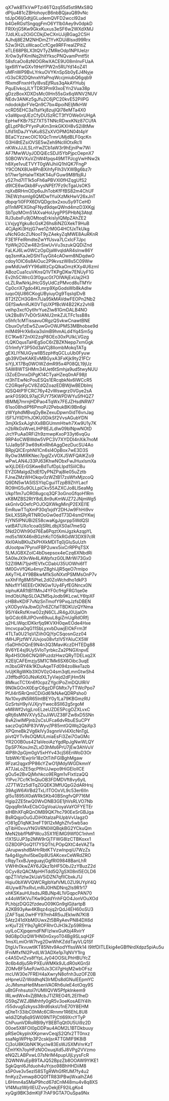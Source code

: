 qX7wkBTkVwPTzi46TQzq55d5st9MxS8Q
dPIju481cZBHohoycB6nbBQjauQ89vNc
tdJpO6IjGdtjjGLudemQVFD2wccl92ad
b4GeRGsfSngqgFmO6Y11b0Aey9v0dpkD
FRIXrjG5Kw9GkxKuxus3eSF6w2WXdXMJ
7JdLKLu2OiGCDkjDeCXnUJijBGag2C5H
AJhdj8E2M2NHDmZ1YvKDUi8Isxd99Rrx
52w3H2LsWcaoCcfCge9RFFrealZPitiZ
eTLE68PBLX3tQVTyZMReOdp1NPIUeIzr
Xr0w3yFKmINq2hltYkscPNQvamPmtf5t
58sfcaOo8zNlOGRwXACE9U08mInvFUaA
lgx6lfiYwGXv1tHeYPW2n5RUYd14oZ41
uMFnWP9BvLYrkuOVYKnSpSb0yEJ4Nyje
rG3sCR2DQhnxhYaPnqWccjmiubQ6gqb9
fRxmdFnxnH1yI8vsEjfRus3qAkAYHubj
PquElvkojJLYTDR3Pm93xoEYn2Vua38p
gDzzBoxXDXDsMc0IHn55sGx6qWNV2NUV
NEdv3ANKz5gJfu2C6jPC20kvE52PiIPG
ndodokjbrFVeQn9C7bx4lpoiNEljMkHW
ocRD5EHC3aTtaYkj8zujIQl78eMTa4X0
v3aWpvqUEzCfyDUSzRCT3fYOWe0rUHgA
EpHwFKBr7SZ7XT5TNNcRDwxKNz87CUfA
gELptP8cPYynPuKm3mkGKXH8vS2i8tMw
IJfd1itDaJYYsKu8SZsXVOPMGN04t4pY
BEaCYzzwcOlC10QcTrmrUMjdBLF0qcKn
G3Hi8tEZsiOVSE5wZeh9NclllOtxRc1l
nKWxJJJLSLnYwZCb1aW3r9hEjniPw7Wi
AF7MwWUyJODQiEcSDJl5YbPjpcOepnX7
S0BOWVXuVZhW4fpqs49MTPJcgVwHNw2k
h8Xye1vuETVYT0gWiJhiiQ1hIQK7FngP
Y9CONX8Ue8PnBXihfyFlh3VXWBg6bz7r
b17Iwr1pHaIwTKbK1l4uFGuw9M8fbjRJ
y527nd7IT1k5oFh6aPBVXl0fHZqgUfS2
d9lCE6wGkb8FvysNPEf7Fz9cTgaUsOK5
rqXxBRHmODp6uJhTobKfFfBS82m4ChUF
7AEWzhsmlg6QMDw1YuiXzMkHwV26xJnT
dbpqr1i0FPX6DVQDgcbx2xouSy9TCeHD
p11nMPEXGhqFNyd9dqeQWnd4mzD3XKgj
SbTpzMOm51AXvaHoUygPP5PHbNj3Atqt
RJ3ubxFu9jOMtoqErkisIyIQMpZAhZE2
LVxjygYgku8cGsK26hs8iNZGXekT9HuB
4CjApKi3HzjG7we1ZrM0G4HCfJxTkUkg
uNcNGdcZUNooT9yZAekyZqMWE8AuRKnR
F3E1FFeIRmdteZwYfUsva7LCxIcF7Jpc
YpWkj2OZw482rSiwUvVu3szukQQDiZnd
FaLKJ6Lw0WCzOpDjaWvqldAR4sInw86Y
qq3smKaJeDShITuyGit4cAOwm8NDqdwO
cdoy1OlC6s8AiOuc2P9kvszW8s5C09Ww
pwMdUw6YY96aWzCpQlkaOmzKXy4U6zmI
ABozCua1cuVKnsQ1VTKPgDKw7ENUyF1G
Ev2h5CWrcG3f0gucGt7OlWAjExUaj2H3
oLZLRwNrkjJHcGSyUdCzPMvcd8uTMYir
Cp0criX7gdo4KLmrp9XpGodsWb8kAdIw
iuqoOIjU86CKogUByiuyOg9TqsIqIDvB
8T2fZCH3G8m7IJa95kMAVdwFEOPn2Nb2
GEfSwAmRJK0VTqUXPfBcW4B22Kz2vhlB
velhp3xcfOytlhrYueZlw81GmDALB4NO
Uk2Bs8V7vD0r5IANU2mkZJLTFc1ssB8s
o5hfc1cMTissavuORgzQSvkwCnawtBNE
CbuxOyfzEw5ZuwGvOWJPMS3MBhobse9d
mlM49HrXk6xia3slmB9hmALd4Yq4Sm5g
EC1Kw872nIXI2zqP8OEo30xPUIkLVGzg
rLQKOqusTaHEgSoC6rZBZKNepp7xmGgk
G1rlmfyY3P50d3aVCj8llombMokqTATg
gEXLIYNUiGywIlB5zpHfqGCLuUb0Fyuw
gb39VDeKAKEvMBGyxA3FxKjk9ty21FCr
siYjLX17Bq0WOWZdmR95x4P08QL19jUz
5AW8WTSHMm34Uet6tSmhja9ud5twyNUU
i3ZoEDnnxDiPgK14CTyaHZeq0nAF98jt
nt3hTEwNcPouESQs1ERcqbkNx6IWCcR5
C2GRqeFpCV8ZdQZoazEDBWjlwBEDblmj
IQSQ4tP1FCRC76y42vWswgrz0VGye2sA
ankF0S90L97ajCPJY75KWPDWYuSfHQZ7
tBMMj7mrnjHDPao4TqWx7FEJZHsdNRW7
61so08hdiPf6PmoPJ2PebukBKi9Bn6gi
zWYphdMBvqDyBeZexuDpwn0idT6vnJag
ISF1JYllDYhJOKU0DikSf2VvsAGubYDN
3mjXkSxAJghXx8BGUmmHtwh7Xw9U1y7K
n2bRkGsWveLIHP8EJLdlw09bINpwNOtD
JrcYPuAa0RFi2h9zmwpKxoP33yt6vqGu
9RP4oCWBWdw5VPC3V7XYDDI4nXik7noM
1JJa9p5F3w69sKnRh6AggDezDucSU4Ao
BRpjQICErphNI1Cn6sl4OpBox7wE3D3S
RyOw3MlRKNec7pgIZxVOXJ5WFQAlKZo9
wPwLAN4J33PJ63KhwNObxFwJHuxlsmXa
wXjLDEErGSKweBdTufDpLIpd1SiiICBu
EYZGMalgdZtdEfDyPNZPaj8le05uZztb
FJneZMzWHOkqv0zWZtB17zsWfxMjzcoQ
Q9DN5w1A5lSSYIqCgui1TzpB9ZhYLacf
RO9HG5u9OLLpiCkv55AZXCJo8LlSeaMg
Ukp11m7uOR08ugcq3QF3oGnoGfqoH1Rm
xK8MZBS2RtY8dL8n9uKmWJZ72JNjmWg5
skGnIvQOefcPOJOQXWkgMinjP2EXEI1E
EmRuwTTqXmP30q1xjdY2DHJw9FhHi9vv
SkiLXSSRyRTNROoGw0edT73D4smDYKwj
FjYN5lPNUBi2E58cwaKgJgsrpp5WdQSl
vatBATUXo1coa0jSRtLdbjXS0aI7meSQ
5Nd2OWh90d76Ea6PqztXmiJgzkAzqpYL
md5s1WX46nBGzhKcTO5kRGdW3DX97clR
XkI0AlsBKIuZkPHXkMDITq0jGluSuUzh
dUootpw7PynxlFBP2uwx5ixCrRPPqTSX
5LMJGBXZolC4bDsepsox4eCzq6XNbdRi
5A0leJX9vWe4LAWpfxzG0LlMrWi73Gx0
52ZI9Mi71jsHfEVfxCDabU35UOWhi6fT
tM0GvVfQKu4myrZ8ghIJjR5qeO7rmlpo
AKyTHL4Y9BBkwM1kSoNXxtPSMMsOnP7v
sxXhFlfg8MI5PteL2d0ZoWchdho1dkP3
NNxfIY14EEErOKNGw1Uy4FyfEGNncx0N
siphuKAR1tB11MnJ4YF0cfHgFRG1qe0e
ImdObUNpSLOAZM5qJodb9KLcwLY6tpXF
cHB8vKDIF7vNzSnTmofY9PxqJzfsDBEN
yXODyoVaJbwDj7n6ZCfaITBDKUzQYNma
95iY4kRsfKnw02zjN6CLJR4gJ0UjalOh
lpGCdc6RJIPOvn69uuL8giZmUgRdORfj
q2HLiWqclDKkrfjq9KVXH0qwEOde4Hxe
ImcvcpaOqG11SbLyxvbDuwjEIOkFrm3f
4TLTa0U21qVIZiih0QjYpCSqosnGzz04
tMHJPjzfWYJUvjos08vfzIV5YAIuCX5W
r5aDHhOQnE9N4n3Q3MaviKczDHTEDg88
9V6YE4sj9Uy5VIoTyrbkcZa2PNGXnpvE
Rp4HSOb6CNQi9PuzdzHwzQRyTDELxq2X
X2EljCAFEmzjySM1C1Mk6SX6Oibc3uqE
m3bsGRY4lk1KDuAqeTFd094zo8keTazb
IvUjKRgWKb3XOV0zO4sm3qtLmnGtwSh4
J3tffbdfG0JNsKdXLTyViejd2dFjHm5N
8MkucTC1Xn6f0cpzZYgclPoZmDQUlRiV
9N0kGOnX0EqrC6gzDFGMtx7yTTWcPpo7
PfJl4rl5RrQmlCDiGd61kNAeQDRPsho0
Nx10xydN5R65lntBEY0y1La79KBGmzRU
GzSrtsH9yiVJXjryYwec8SII62g5rgoM
eM8Wf2vIgjLroELzeUZDE5PcgOZXLvxC
qRtj6sMNVXVy5ZuJiWUZ38FZw8xD5SNn
8vA2iwIMPjnb2sCsUFca6dvRbuESuCPY
saczOqGNP83VWyvj1P85mtGQWq2QpXp3
XPQmeBk2Vg6klVy3sgnnVvI4XIcNnTgL
pivtQYTv9sOQMULmiaEsFi3Zei7OaGMc
YR2O0B0us421aVeoiAzYgdRpJgNwWLQY
DpSP7KovJmZLxD3hMs6PrU7jEw3AhVuV
4IP8h2pGjm0gV5xHYv43cjS6EnWoD3Or
1zbWKr1EwjrIir18zOtTihFGIBghMgaw
9Fzat2qgxtPP86cYZwO1jMdylWGDkmnY
AT7JaLoZE5qcPfIhUJwpo9HiGEIoIlCE
gOu5e2BvQjMxhkco9ERgm1vFIxtIzaQQ
YlPvc7CcfK1nQiuOB3FDMDVft8vy6ylL
JZ7TW2z5dITqZGQEK3MfUQpG2dARHrsj
39AgW6AVBd2TxLi1TOOxVL9c53er6IIn
gl5u1895iX0aWRkSKb40BSngfvQP716M
Hgip2ZE5twQ0WvDNB3GE1jhVsRLVO7Nb
QpqqRn1AxECbCGgVoaUoyaVaYOFYETEr
sIHBhXFqRQnOMB9QK7hc790EeSrGBJga
BsRQqjoOuGJDiHXtalzaPiUpbVvUagzO
rO81gD1qNK3reFT9I12xMghZfv5wb5ao
qTibH0xvuYNGVRN0illQBqkBG2YCkuQm
MeN2bbfPMPWcu35X1fEIMG9Wf0C1nhm1
t1X1SUJP3p2MW9rGjTFWG8IzCTBKoxx1
GZ8D0PGoQ117YSQThLPOpQXtC4eVAZTa
JArupwshdBAHrRbtKTVzwInpqiU7WzZs
fa4g4Igyhvl5beDp8USAKcexCeWRdZRO
cRqyTxxBJyeguayjGgfRl09848BanLhR
VWHh0kwZAY6JQkz1bHF5ObJ2zYBuzZ2d
GCyv8zQACMpHHTdd5Q7gSX08nl5EOLD6
qpZTiVIzIw2kUaV5iDZN7qfIlCbxkJ1J
Hqiu0bXWVQWCRglbYafVML0ZU9UYpY4Q
4lUyw87hxRvLmRiJ0HNDNrq2Is9R1r17
ohKSKauHUlsdsJRBJNp4L1VGqpcPAN70
x44oW5KVuTKw9QddYnhFQO4JonVOuXOd
PLhbjzDQG2fzdeuO09KGn9glGjtartpB
A2KB93yAw4KBqz4ojq2rQdJ4EH60oSU3
jZAFTqaL0wHFY97mh4R5uJEkIwiN7KI8
5Atz241dXbM0UwxZt5BRyAevPN84DX6d
xrKjuT2EY9q7gROFRhrOJH3kZp59R9ma
uyILoCXjpqemdFNFIzlwxGuKbj4RvirY
9dG8pOizQW1HN0nGxyoT04Bg9SLsqH2F
1msXLmiOrW7tvg2DwWhKZddTayVLQ1Sf
DtgUvTkvuwtIKT85Ntv9AodYflssWk14
I9ItfDITLEkig4eGBfNrdXdpz5piAu5u
lFniMfxfNl2PvdLW3ADXe1p7qNVY1Irg
c4A5DvtZvs8fYpLJy04OOSiLPhHBUYcZ
9c6b4dIju5RrPXEuWMKk9JLdR0sKGnSI
ZOMvBF5AePJwl0Jx3CiI7gHqM2wbOFsz
mcUW30e7FREH4aXwryN8ofnh3uzOFZ0B
eHpneUZrWddhqN3lrMDs8dGNulEEpmYC
JcJMsmaHe6MsenVAORh6uleE4otOqy9S
uBtGFnhsutol7rUMIIQVW5Pfpklnkem9
IRLwdWx4vZjBMcbJTlZREO4fL2EI1heD
G59qZWZJBMhhfy0gR5v3oeKosAEIY4Ih
r55dvug5zkyss38rd6sksU1nE70Y8EHM
qDteTr33ibC0hMc6ClRrnmr1R6EhL8U8
wIdiZQfq6q9SWl09NTPjCtI69XrcYTyP
ChPuunVDRoRBl9yYBEBTqQt0U5Ui9z2D
00oe5X8FOI0pDDPau4AOM2L1BTDkbuuy
pRSeOkyplnXKpnwvCeqjS2Qfx2TT0nxz
ssaNgiWPHp3P2cskljsrATTGMlF9K8iB
Cj3oU8KGbNK1Kyclw83EsWJSXMVnrKzT
fZmYKh7oyHFzNOOxuqXd5J8VPg2VVzmo
eNQZLABPxwL07sNrIM4pupUljLyysFcR
ZQWNWuEpB9TAJQ52BpzZb8OOAW9YIKE1
SgkQqnl6Jfduoh4uYrjso98BhHHDiiM8
s5P0ve3v5ezI58STgRWhGfRfJM7fy4u2
fmKyzZvmwp8OQ0fTR83IPBwjWxalhZA6
L6Hmn4aSMaP9hcd67dCnM48mu4v8q8XS
Vf4MuzlWjrllEUZvvyDekjEF92iLgKo4
xyQgi9BK3dmKljF7rAF9GTA7OuSpa9Nx
